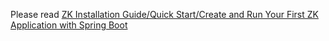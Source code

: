 
Please read [ZK Installation Guide/Quick Start/Create and Run Your First ZK Application with Spring Boot]({{site.baseurl}}/zk_installation_guide/create_and_run_your_first_zk_application_with_spring_boot/)